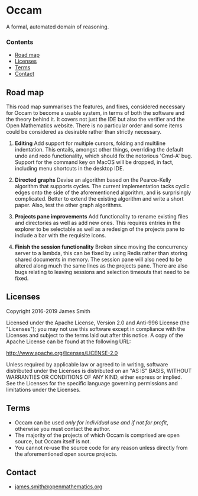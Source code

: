 # Occam

A formal, automated domain of reasoning.

### Contents

- [Road map](#road-map)
- [Licenses](#licenses)
- [Terms](#terms)
- [Contact](#contact)

## Road map

This road map summarises the features, and fixes, considered necessary for Occam to become a usable system, in terms of both the software and the theory behind it. It covers not just the IDE but also the verifier and the Open Mathematics website. There is no particular order and some items could be considered as desirable rather than strictly necessary.

1. **Editing** Add support for multiple cursors, folding and multiline indentation. This entails, amongst other things, overriding the default undo and redo functionality, which should fix the notorious 'Cmd-A' bug. Support for the command key on MacOS will be dropped, in fact, including menu shortcuts in the desktop IDE.

2. **Directed graphs** Devise an algorithm based on the Pearce-Kelly algorithm that supports cycles. The current implementation tacks cyclic edges onto the side of the aforementioned algorithm, and is surprisingly complicated. Better to extend the existing algorithm and write a short paper. Also, test the other graph algorithms. 

3. **Projects pane improvements** Add functionality to rename existing files and directories as well as add new ones. This requires entries in the explorer to be selectable as well as a redesign of the projects pane to include a bar with the requisite icons.

4. **Finish the session functionality** Broken since moving the concurrency server to a lambda, this can be fixed by using Redis rather than storing shared documents in memory. The session pane will also need to be altered along much the same lines as the projects pane. There are also bugs relating to leaving sessions and selection timeouts that need to be fixed.


## Licenses

Copyright 2016-2019 James Smith

Licensed under the Apache License, Version 2.0 and Anti-996 License (the "Licenses"); you may not use this software except in compliance with the Licenses and subject to the terms laid out after this notice. A copy of the Apache License can be found at the following URL:

   http://www.apache.org/licenses/LICENSE-2.0

Unless required by applicable law or agreed to in writing, software distributed under the Licenses is distributed on an "AS IS" BASIS, WITHOUT WARRANTIES OR CONDITIONS OF ANY KIND, either express or implied. See the Licenses for the specific language governing permissions and limitations under the Licenses.

## Terms

* Occam can be used *only for individual use and if not for profit*, otherwise you must contact the author.
* The majority of the projects of which Occam is comprised are open source, but Occam itself is not.
* You cannot re-use the source code for any reason unless directly from the aforementioned open source projects.

## Contact

* james.smith@openmathematics.org

